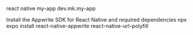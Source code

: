 react native
my-app
dev.mk.my-app

Install the Appwrite SDK for React Native and required dependencies
npx expo install react-native-appwrite react-native-url-polyfill
